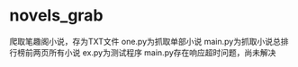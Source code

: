 # novels_grab
爬取笔趣阁小说，存为TXT文件
one.py为抓取单部小说
main.py为抓取小说总排行榜前两页所有小说
ex.py为测试程序
main.py存在响应超时问题，尚未解决
